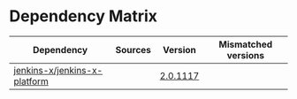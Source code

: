 # Dependency Matrix

Dependency | Sources | Version | Mismatched versions
---------- | ------- | ------- | -------------------
[jenkins-x/jenkins-x-platform](https://github.com/jenkins-x/jenkins-x-platform.git) |  | [2.0.1117](https://github.com/jenkins-x/jenkins-x-platform/releases/tag/v2.0.1117) | 
